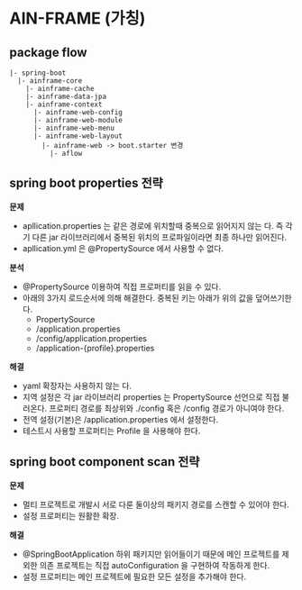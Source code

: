 # AIN-FRAME (가칭)

## package flow

```
|- spring-boot
  |- ainframe-core
    |- ainframe-cache
    |- ainframe-data-jpa
    |- ainframe-context
      |- ainframe-web-config
      |- ainframe-web-module
      |- ainframe-web-menu
      |- ainframe-web-layout
        |- ainframe-web -> boot.starter 변경
          |- aflow
```

## spring boot properties 전략

**문제**

- apllication.properties 는 같은 경로에 위치할때  중복으로 읽어지지 않는 다. 즉 각기 다른 jar 라이브러리에서 중복된 위치의 프로파일이라면 최종 하나만 읽어진다.
- apllication.yml 은 @PropertySource 에서 사용할 수 없다.

**분석**
- @PropertySource 이용하여 직접 프로퍼티를 읽을 수 있다.
- 아래의 3가지 로드순서에 의해 해결한다. 중복된 키는 아래가 위의 값을 덮어쓰기한다.
  - PropertySource
  - /application.properties
  - /config/application.properties
  - /application-{profile}.properties

**해결**

- yaml 확장자는 사용하지 않는 다.
- 지역 설정은 각 jar 라이브러리 properties 는 PropertySource 선언으로 직접 불러온다. 프로퍼티 경로를 최상위와 ./config 혹은 /config 경로가 아니여야 한다.
- 전역 설정(기본)은 /application.properties 에서 설정한다.
- 테스트시 사용할 프로퍼티는 Profile 을 사용해야 한다.

## spring boot component scan 전략

**문제**

- 멀티 프로젝트로 개발시 서로 다룬 둘이상의 패키지 경로를 스캔할 수 있어야 한다.
- 설정 프로퍼티는 원활한 확장.

**해결**

- @SpringBootApplication 하위 패키지만 읽어들이기 때문에 메인 프로젝트를 제외한 의존 프로젝트는 직접 autoConfiguration 을 구현하여 작동하게 한다.
- 설정 프로퍼티는 메인 프로젝트에 필요한 모든 설정을 추가해야 한다.